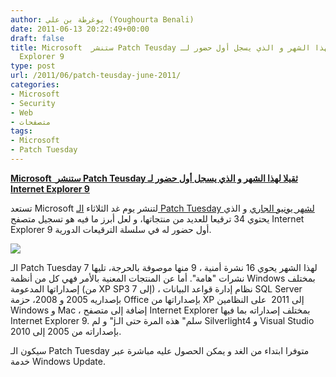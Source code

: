 ```yaml
---
author: يوغرطة بن علي (Youghourta Benali)
date: 2011-06-13 20:22:49+00:00
draft: false
title: Microsoft  ستنشر Patch Teusday ثقيلا لهذا الشهر و الذي يسجل أول حضور لـ Internet
  Explorer 9
type: post
url: /2011/06/patch-teusday-june-2011/
categories:
- Microsoft
- Security
- Web
- متصفحات
tags:
- Microsoft
- Patch Tuesday
---
```


[**Microsoft  ستنشر Patch Teusday ثقيلا لهذا الشهر و الذي يسجل أول حضور لـ Internet Explorer 9**](http://www.it-scoop.com/2011/06/patch-teusday-june-2011/)


تستعد Microsoft لتنشر يوم غد الثلاثاء [الـ Patch Tuesday لشهر يونيو الجاري](http://www.microsoft.com/technet/security/bulletin/ms11-jun.mspx) و الذي يحتوي 34 ترقيعا للعديد من منتجاتها، و لعل أبرز ما فيه هو تسجيل متصفح Internet Explorer 9 أول حضور له في سلسلة الترقيعات الدورية.

[![](http://www.it-scoop.com/wp-content/uploads/2009/11/microsoft-patch.jpg)
](http://www.it-scoop.com/2011/06/patch-teusday-june-2011/)

الـ Patch Tuesday لهذا الشهر يحوي 16 نشرة أمنية ، 9 منها موصوفة بالحرجة، تليها 7 نشرات "هامة". أما عن المنتجات المعنية بالأمر فهي كل من أنظمة Windows بمختلف إصداراتها المدعومة (من XP SP3 إلى 7) ، نظام إدارة قواعد البيانات SQL Server بإصداريه 2005 و 2008، حزمة Office بإصداراتها من XP إلى 2011  على النظامين Windows و Mac ، إضافة إلى متصفح Internet Explorer بمختلف إصداراته بما فيها Internet Explorer 9. و لم "jسلم" هذه المرة حتى الـ Silverlight4 و Visual Studio بإصداراته من 2005 إلى 2010.

سيكون الـ Patch Tuesday متوفرا ابتداء من الغد و يمكن الحصول عليه مباشرة عبر خدمة Windows Update.
